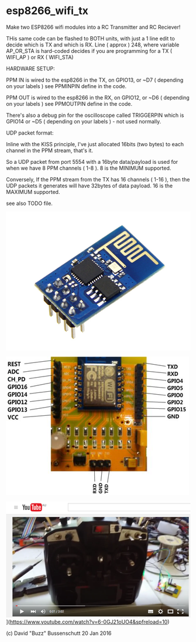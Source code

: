 # esp8266_wifi_tx
Make two ESP8266 wifi modules into a RC Transmitter and RC Reciever!

THis same code can be flashed to BOTH units, with just a 1 line edit to decide which is TX and which is RX.
Line ( approx ) 248, where variable AP_OR_STA is hard-coded decides if you are programming for a TX ( WIFI_AP ) or RX ( WIFI_STA) 

HARDWARE SETUP:

PPM IN is wired to the esp8266 in the TX, on GPIO13, or ~D7 ( depending on your labels ) see PPMINPIN define in the code.

PPM OUT is wired to the esp8266 in the RX, on GPIO12, or ~D6 ( depending on your labels ) see PPMOUTPIN define in the code.

There's also a debug pin for the oscilloscope called TRIGGERPIN which is GPIO14  or ~D5 ( depending on your labels ) - not used normally. 

UDP packet format: 

Inline with the KISS principle, I've just allocated 16bits (two bytes) to each channel in the PPM stream, that's it.    

So a UDP packet from port 5554 with a 16byte data/payload is used for when we have 8 PPM channels ( 1-8 ).  8 is the MINIMUM supported.  

Conversely, If the PPM stream from the TX has 16 channels ( 1-16 ), then the UDP packets it generates will have 32bytes of data payload.  16 is the MAXIMUM supported.

see also TODO file.

![Classic ESP8266 module](/web/esp8266.jpg?raw=true "Classic ESP8266 module")

![Example Dev PCB with ESP8266 module](/web/s-l500.jpg?raw=true "Example Dev PCB with ESP8266 module]")

![See a video of the prototype here!](/web/youtube.png)](https://www.youtube.com/watch?v=6-0GJ21oUO4&spfreload=10)


(c) David "Buzz" Bussenschutt  20 Jan 2016
